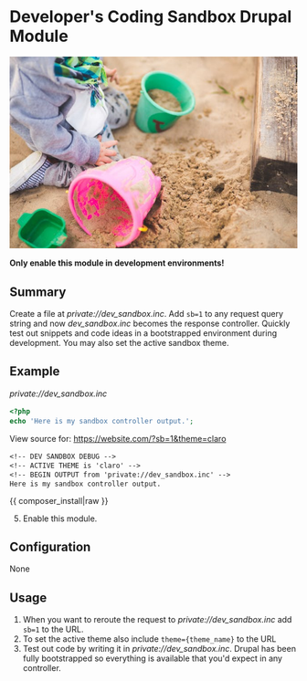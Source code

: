 <!--
id: readme
tags: ''
-->

# Developer's Coding Sandbox Drupal Module

![sandbox](../../images/sandbox.jpg)

**Only enable this module in development environments!**

## Summary

Create a file at _private://dev\_sandbox.inc_. Add `sb=1` to any request query string and now _dev\_sandbox.inc_ becomes the response controller. Quickly test out snippets and code ideas in a bootstrapped environment during development. You may also set the active sandbox theme.

## Example

_private://dev\_sandbox.inc_

```php
<?php
echo 'Here is my sandbox controller output.';
```

View source for: https://website.com/?sb=1&theme=claro

```text
<!-- DEV SANDBOX DEBUG -->
<!-- ACTIVE THEME is 'claro' -->
<!-- BEGIN OUTPUT from 'private://dev_sandbox.inc' -->
Here is my sandbox controller output.
```

{{ composer_install|raw }}

5. Enable this module.

## Configuration

None

## Usage

1. When you want to reroute the request to _private://dev\_sandbox.inc_ add `sb=1` to the URL.
2. To set the active theme also include `theme={theme_name}` to the URL
3. Test out code by writing it in _private://dev\_sandbox.inc_. Drupal has been
   fully bootstrapped so everything is available that you'd expect in any
   controller.
